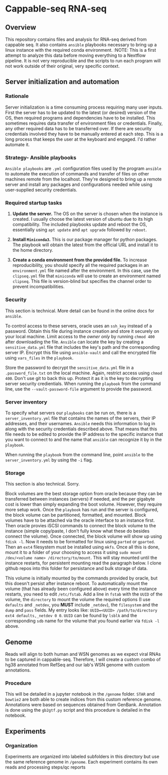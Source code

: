 # Cappable-seq RNA-seq

## Overview

This repository contains files and analysis for RNA-seq derived from cappable seq. It also contains `ansible` playbooks necessary to bring up a linux instance with the required conda environment.
:NOTE: This is a first attempt to analyze this data before moving everything to a Nextflow pipeline. It is not very reproducible and the scripts to run each program will not work outside of their original, very specific context.

## Server initialization and automation

### Rationale

Server initialization is a time consuming process requiring many user inputs. First the server has to be updated to the latest (or desired) version of the OS, then required programs and dependencies have to be installed. This sometimes requires data transfer of environment files or credentials. Finally, any other required data has to be transferred over. If there are security credentials involved they have to be manually entered at each step. This is a long process that keeps the user at the keyboard and engaged. I'd rather automate it.

### Strategy- Ansible playbooks

`Ansible playbooks` are `.yml` configuration files used by the program `ansible` to automate the execution of commands and transfer of files on other machines remote from the localhost. They're designed to bring up a remote server and install any packages and configurations needed while using user-supplied security credentials.

### Required startup tasks

1. **Update the server.** The OS on the server is chosen when the instance is created. I usually choose the latest version of ubuntu due to its high compatibility. The included playbooks update and reboot the OS, essentially using `apt update` and `apt upgrade` followed by `reboot`.

2. **Install `Miniconda3`.** This is our package manager for python packages. The playbook will obtain the latest from the official URL and install it to the home directory.

3. **Create a conda environment from the provided file.** To increase reproducibility, you should specify all the required packages in an `environment.yml` file named after the environment. In this case, use the `clipseq.yml` file that `miniconda` will use to create an environment named `clipseq`. This file is version-blind but specifies the channel order to prevent incompatibilities.

### Security

This section is technical. More detail can be found in the online docs for `ansible`.

To control access to these servers, oracle uses an `ssh_key` instead of a password. Obtain this file during instance creation and store it securely on your local machine. Limit access to the *owner only* by running `chmod 400` after downloading the file. `Ansible` can locate the key by creating a `sensitive_data.yml` file that includes the key's path and the corresponding server IP. Encrypt this file using `ansible-vault` and call the encrypted file using `vars_files` in the `playbook`.

Store the password to decrypt the `sensitive_data.yml` file in a `.password_file.txt` on the local machine. Again, restrict access using `chmod 400`. Don't use git to back this up. Protect it as it is the key to decrypting server security credientials. When running the `playbook` from the command line, use the `--vault-password-file` argument to provide the password.

### Server inventory

To specify what servers our `playbooks` can be run on, there is a `server_inventory.yml` file that contains the names of the servers, their IP addresses, and their usernames. `Ansible` needs this information to log in along with the security credentials described above. That means that this file needs to be edited to provide the IP address to the specific instance that you want to connect to and the name that `ansible` can recognize it by in the `playbook`.

When running the `playbook` from the command line, point `ansible` to the `server_inventory.yml` by using the `-i` flag.

### Storage

This section is also technical. Sorry.

Block volumes are the best storage option from oracle because they can be transferred between instances (servers) if needed, and the per gigabyte cost is lower than simply expanding the boot volume. However, they require more setup work. Once the `playbook` has run and the server is configured, the block volume can be partitioned, formatted, and mounted. Block volumes have to be attached via the oracle interface to an instance first. Then oracle provies iSCSI commands to connect the block volume to the instance (simple copy/paste, I don't fully know what these do besides connect the volume). Once connected, the block volume will show up using `fdisk -l`. Now it needs to be formatted for linux using `parted` or `gparted`. Then an `ext4` filesystem must be installed using `mkfs`. Once all this is done, mount it to a folder of your choosing to access it using `sudo mount /dev/<volume name> /directory/to/mount`. This will stay mounted until the instance restarts, for persistent mounting read the paragraph below. I clone github repos into this folder for persistance and bulk storage of data.

This volume is initially mounted by the commands provided by oracle, but this doesn't persist after instance reboot. To automatically mount the volume (that has already been configured above) every time the instance restarts, you need to edit `/etc/fstab`. Add a line in `fstab` with the `UUID` of the volume, the `directory` to mount the volume the required options (I use `defaults` and `_netdev`, you **MUST** include `_netdev`), the `filesystem` and the `dump` and `pass` fields. My entry looks like: `UUID=<UUID> /path/to/directory ext4 defaults,_netdev 0 0`. `UUID` can be found by `lsblk` and the corresponding `sdb` name for the volume that you found earlier via `fdisk -l` above.

## Genome

Reads will align to both human and WSN genomes as we expect viral RNAs to be captured in cappable-seq. Therefore, I will create a custom combo of hg38 annotated from RefSeq and our lab's WSN genome with custom annotations.

### Procedure

This will be detailed in a jupyter notebook in the `/genome` folder. `STAR` and `bowtie2` are both able to create indices from this custom reference genome. Annotations were based on sequences obtained from GenBank. Annotation is done using the `gb2gtf.py` script and this procedure is detailed in the notebook.

## Experiments

### Organization

Experiments are organized into labeled subfolders in this directory but use the same reference genome in `/genome`. Each experiment contains its own reads and processing steps/qc reports
